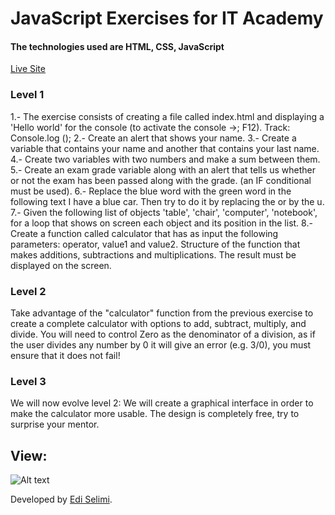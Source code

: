 # JavaScript Exercises for IT Academy

#### The technologies used are HTML, CSS, JavaScript

[Live Site](https://tennis-ball.netlify.app/)

### Level 1
1.- The exercise consists of creating a file called index.html and displaying a 'Hello world' for the console (to activate the console ->; F12). Track: Console.log ();
2.- Create an alert that shows your name.
3.- Create a variable that contains your name and another that contains your last name.
4.- Create two variables with two numbers and make a sum between them.
5.- Create an exam grade variable along with an alert that tells us whether or not the exam has been passed along with the grade. (an IF conditional must be used).
6.- Replace the blue word with the green word in the following text I have a blue car. Then try to do it by replacing the or by the u.
7.- Given the following list of objects 'table', 'chair', 'computer', 'notebook', for a loop that shows on screen each object and its position in the list.
8.- Create a function called calculator that has as input the following parameters: operator, value1 and value2.
Structure of the function that makes additions, subtractions and multiplications. The result must be displayed on the screen.

### Level 2
Take advantage of the "calculator" function from the previous exercise to create a complete calculator with options to add, subtract, multiply, and divide. You will need to control Zero as the denominator of a division, as if the user divides any number by 0 it will give an error (e.g. 3/0), you must ensure that it does not fail!

### Level 3
We will now evolve level 2: We will create a graphical interface in order to make the calculator more usable. The design is completely free, try to surprise your mentor.


## View:
![Alt text](./assets/media/picture1.png?raw=true "Layout")


Developed by [Edi Selimi](https://ediselimi.com/).